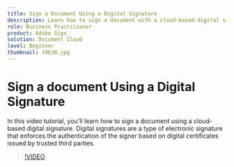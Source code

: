 ```yaml
---
title: Sign a Document Using a Digital Signature
description: Learn how to sign a document with a cloud-based digital signature
role: Business Practitioner
product: Adobe Sign
solution: Document Cloud
level: Beginner
thumbnail: 19638.jpg
---
```


# Sign a document Using a Digital Signature

In this video tutorial, you'll learn how to sign a document using a cloud-based digital signature. Digital signatures are a type of electronic signature that enforces the authentication of the signer based on digital certificates issued by trusted third parties.

>[!VIDEO](https://video.tv.adobe.com/v/19638?hidetitle=true)